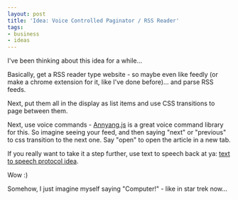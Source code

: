 ```yaml
---
layout: post
title: 'Idea: Voice Controlled Paginator / RSS Reader'
tags:
- business
- ideas
---
```

I've been thinking about this idea for a while...

Basically, get a RSS reader type website - so maybe even like feedly (or make a chrome extension for it, like I've done before)... and parse RSS feeds.  

Next, put them all in the display as list items and use CSS transitions to page between them.

Next, use voice commands - [Annyang.js](https://www.talater.com/annyang/) is a great voice command library for this.  So imagine seeing your feed, and then saying "next" or "previous" to css transition to the next one.  Say "open" to open the article in a new tab.

If you really want to take it a step further, use text to speech back at ya: [text to speech protocol idea](http://ajaxian.com/archives/text-to-speech-via-html5-audio).

Wow :)  

Somehow, I just imagine myself saying "Computer!" - like in star trek now...
